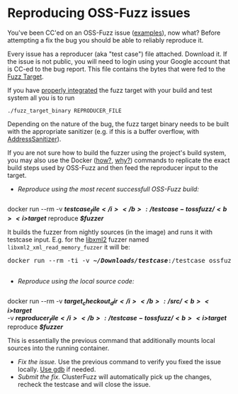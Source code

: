 # Reproducing OSS-Fuzz issues

You've been CC'ed on an OSS-Fuzz issue
([examples](https://bugs.chromium.org/p/oss-fuzz/issues/list)), now what?
Before attempting a fix the bug you should be able to reliably reproduce it. 

Every issue has a reproducer (aka "test case") file attached.
Download it. If the issue is not public, you will need to login using your Google account
that is CC-ed to the bug report.
This file contains the bytes that were fed to the [Fuzz Target](http://libfuzzer.info/#fuzz-target).

If you have [properly integrated](ideal_integration.md) the fuzz target with your build and test system
all you is to run
```
./fuzz_target_binary REPRODUCER_FILE
```
Depending on the nature of the bug, the fuzz target binary needs to be built with the appropriate sanitizer
(e.g. if this is a buffer overflow, with [AddressSanitizer](http://clang.llvm.org/docs/AddressSanitizer.html)).

If you are not sure how to build the fuzzer using the project's build system,
you may also use the Docker ([how?](installing_docker.md), [why?](faq.md#why-do-you-use-docker)) commands 
to replicate the exact build steps used by OSS-Fuzz and then feed the reproducer input to the target.

- *Reproduce using the most recent successfull OSS-Fuzz build:* 

   <pre>
docker run --rm -v <b><i>$testcase_file</i></b>:/testcase -t ossfuzz/<b><i>$target</i></b> reproduce <b><i>$fuzzer</i></b>
   </pre>

  It builds the fuzzer from nightly sources (in the image) and runs it with testcase input.
  E.g. for the [libxml2](../target/libxml2) fuzzer named `libxml2_xml_read_memory_fuzzer` it will be: 
  
   <pre>
docker run --rm -ti -v <b><i>~/Downloads/testcase</i></b>:/testcase ossfuzz/<b><i>libxml2</i></b> reproduce <b><i>libxml2_xml_read_memory_fuzzer</i></b>
   </pre>
- *Reproduce using the local source code:*

    <pre>
docker run --rm  -v <b><i>$target_checkout_dir</i></b>:/src/<b><i>$target</i></b> \
                     -v <b><i>$reproducer_file</i></b>:/testcase -t ossfuzz/<b><i>$target</i></b> reproduce <b><i>$fuzzer</i></b>
    </pre>
  
  This is essentially the previous command that additionally mounts local sources into the running container.
- *Fix the issue.* Use the previous command to verify you fixed the issue locally. 
   [Use gdb](debugging.md#debugging-fuzzers-with-gdb) if needed.
- *Submit the fix.* ClusterFuzz will automatically pick up the changes, recheck the testcase 
  and will close the issue.
